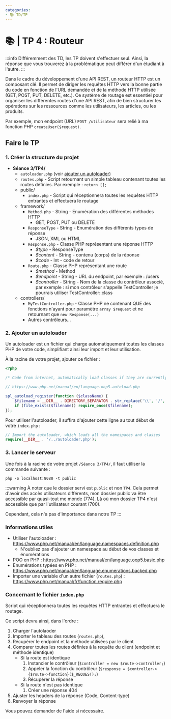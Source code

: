 ```yaml
---
categories:
- 📚 TD/TP
---
```


# 📚 | TP 4 : Routeur

:::info
Différemment des TD, les TP doivent s'effectuer seul. Ainsi, la réponse que vous trouverez à la problématique peut différer d'un étudiant à l'autre.
:::

Dans le cadre du développement d'une API REST, un routeur HTTP est un composant clé. Il permet de diriger les requêtes HTTP vers la bonne partie du code en fonction de l'URL demandée et de la méthode HTTP utilisée (GET, POST, PUT, DELETE, etc.).
Ce système de routage est essentiel pour organiser les différentes routes d'une API REST, afin de bien structurer les opérations sur les ressources comme les utilisateurs, les articles, ou les produits.

Par exemple, mon endpoint (URL) `POST /utilisateur` sera relié à ma fonction PHP `createUser($request)`.

## Faire le TP

### 1. Créer la structure du projet

- **Séance 3/TP4/**
  - `autoloader.php` (voir [ajouter un autoloader](#2-ajouter-un-autoloader))
  - `routes.php` - Script retournant un simple tableau contenant toutes les routes définies. Par exemple : `return [];`
  - public/ 
    - `index.php` - Script qui réceptionnera toutes les requêtes HTTP entrantes et effectuera le routage
  - framework/
    - `Method.php` - String - Enumération des différentes méthodes HTTP
      - GET, POST, PUT ou DELETE
    - `ResponseType` - String - Enumération des différents types de réponse
      - JSON, XML ou HTML
    - `Response.php` - Classe PHP représentant une réponse HTTP
      - _$type_ - ResponseType
      - _$content_ - String - contenu (corps) de la réponse
      - _$code_ - Int - code de retour
    - `Route.php` - Classe PHP représentant une route
      - _$method_ - Method
      - _$endpoint_ - String - URL du endpoint, par exemple : /users
      - _$controller_ - String - Nom de la classe du contrôleur associé, par exemple : si mon contrôleur s'appelle TestController je pourrais utiliser TestController::class 
  - controllers/
    - `MyTestController.php` - Classe PHP ne contenant QUE des fonctions n'ayant pour paramètre `array $request` et ne retournant que `new Response(...)`
    - Autres contrôleurs...

### 2. Ajouter un autoloader

Un autoloader est un fichier qui charge automatiquement toutes les classes PHP de votre code, simplifiant ainsi leur import et leur utilisation.

À la racine de votre projet, ajouter ce fichier :

```php title="autoloader.php"
<?php

/* Code from internet, automatically load classes if they are currently not loaded */

// https://www.php.net/manual/en/language.oop5.autoload.php

spl_autoload_register(function ($className) {
    $filename = __DIR__ . DIRECTORY_SEPARATOR . str_replace('\\', '/', $className) . '.php';
    if (file_exists($filename)) require_once($filename);
});
```

Pour utiliser l'autoloader, il suffira d'ajouter cette ligne au tout début de votre `index.php` :

```php
// Import the autoloader, which loads all the namespaces and classes
require(__DIR__ . '/../autoloader.php');
```

### 3. Lancer le serveur

Une fois à la racine de votre projet `/Séance 3/TP4/`, il faut utiliser la commande suivante :

```shell
php -S localhost:8080 -t public
```

:::warning
À noter que le dossier servi est `public` et non `TP4`. Cela permet d'avoir des accès utilisateurs différents, mon dossier public va être accessible par quasi-tout me monde (774). Là où mon dossier TP4 n'est accessible que par l'utilisateur courant (700).

Cependant, cela n'a pas d'importance dans notre TP
:::

### Informations utiles

- Utiliser l'autoloader : https://www.php.net/manual/en/language.namespaces.definition.php
  - N'oubliez pas d'ajouter un namespace au début de vos classes et énumérations
- POO en PHP : https://www.php.net/manual/en/language.oop5.basic.php
- Enumérations typées en PHP : https://www.php.net/manual/en/language.enumerations.backed.php
- Importer une variable d'un autre fichier (`routes.php`) : https://www.php.net/manual/fr/function.require.php

### Concernant le fichier `index.php`

Script qui réceptionnera toutes les requêtes HTTP entrantes et effectuera le routage.

Ce script devra ainsi, dans l'ordre :

1. Charger l'autolaoder
2. Importer le tableau des routes (`routes.php`),
3. Récupérer le endpoint et la méthode utilisées par le client
4. Comparer toutes les routes définies à la requête du client (endpoint et méthode identique)
   - Si la route est identique
     1. Instancier le contrôleur (`$controller = new $route->controller;`)
     2. Appeler la fonction du contrôleur (`$response = $controller->{$route->function}($_REQUEST);`)
     3. Récupérer la réponse
   - Si la route n'est pas identique
     1. Créer une réponse 404
5. Ajuster les headers de la réponse (Code, Content-type)
6. Renvoyer la réponse

Vous pouvez demander de l'aide si nécessaire.